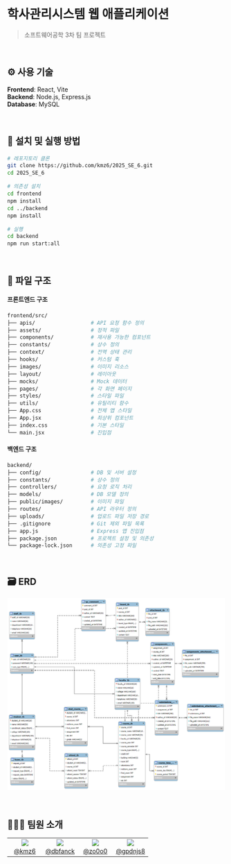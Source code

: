 # 학사관리시스템 웹 애플리케이션

> 소프트웨어공학 3차 팀 프로젝트

<br/>

## ⚙️ 사용 기술

**Frontend**: React, Vite
<br>
**Backend**: Node.js, Express.js
<br>
**Database**: MySQL

<br/>

## 🚀 설치 및 실행 방법

```bash
# 레포지토리 클론
git clone https://github.com/kmz6/2025_SE_6.git
cd 2025_SE_6
```

```bash
# 의존성 설치
cd frontend
npm install
cd ../backend
npm install
```

```bash
# 실행
cd backend
npm run start:all
```

<br/>

## 📁 파일 구조

#### 프론트엔드 구조

```bash
frontend/src/
├── apis/                  # API 요청 함수 정의
├── assets/                # 정적 파일
├── components/            # 재사용 가능한 컴포넌트
├── constants/             # 상수 정의
├── context/               # 전역 상태 관리
├── hooks/                 # 커스텀 훅
├── images/                # 이미지 리소스
├── layout/                # 레이아웃
├── mocks/                 # Mock 데이터
├── pages/                 # 각 화면 페이지
├── styles/                # 스타일 파일
├── utils/                 # 유틸리티 함수
├── App.css                # 전체 앱 스타일
├── App.jsx                # 최상위 컴포넌트
├── index.css              # 기본 스타일
└── main.jsx               # 진입점
```

#### 백엔드 구조

```bash
backend/
├── config/                # DB 및 서버 설정
├── constants/             # 상수 정의
├── controllers/           # 요청 로직 처리
├── models/                # DB 모델 정의
├── public/images/         # 이미지 파일
├── routes/                # API 라우터 정의
├── uploads/               # 업로드 파일 저장 경로
├── .gitignore             # Git 제외 파일 목록
├── app.js                 # Express 앱 진입점
├── package.json           # 프로젝트 설정 및 의존성
└── package-lock.json      # 의존성 고정 파일
```

<br/>

## 🗃️ ERD

![ERD](frontend/src/images/erd.png)

<br/>

## 👩🏻‍💻 팀원 소개

<table width="100%">
  <tr>
    <td align="center" width="25%">
      <img src="https://github.com/kmz6.png" width="190" /><br />
      <a href="https://github.com/kmz6">@kmz6</a>
    </td>
    <td align="center" width="25%">
      <img src="https://github.com/dbfanck.png" width="190" /><br />
      <a href="https://github.com/dbfanck">@dbfanck</a>
    </td>
    <td align="center" width="25%">
      <img src="https://github.com/zo0o0.png" width="190" /><br />
      <a href="https://github.com/zo0o0">@zo0o0</a>
    </td>
    <td align="center" width="25%">
      <img src="https://github.com/gpdnjs8.png" width="190" /><br />
      <a href="https://github.com/gpdnjs8">@gpdnjs8</a>
    </td>
  </tr>
</table>

